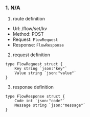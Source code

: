 ### 1. N/A

1. route definition

- Url: /flow/set/kv
- Method: POST
- Request: `FlowRequest`
- Response: `FlowResponse`

2. request definition



```golang
type FlowRequest struct {
	Key string `json:"key"`
	Value string `json:"value"`
}
```


3. response definition



```golang
type FlowResponse struct {
	Code int `json:"code"`
	Message string `json:"message"`
}
```

